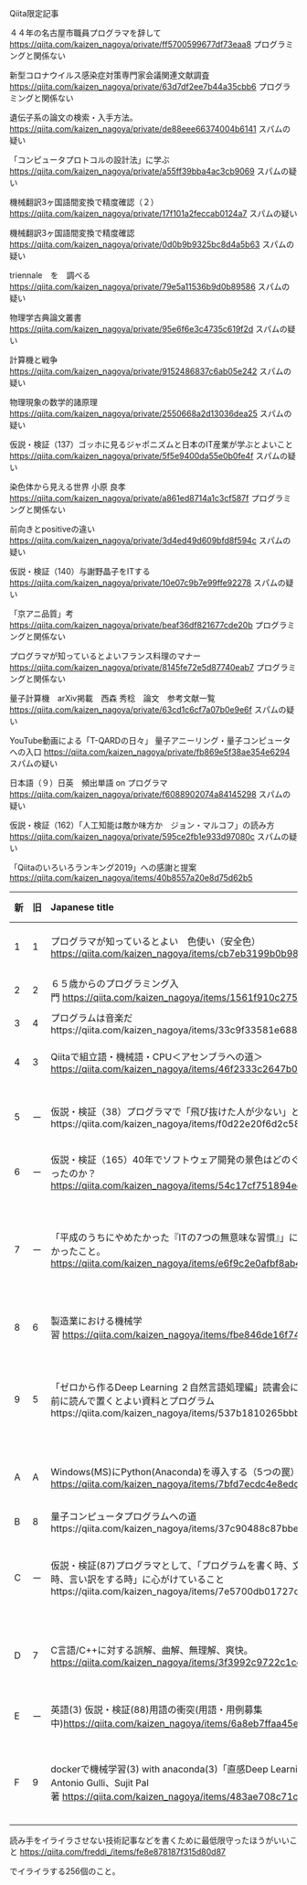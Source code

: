 Qiita限定記事

４４年の名古屋市職員プログラマを辞して
https://qiita.com/kaizen_nagoya/private/ff5700599677df73eaa8
プログラミングと関係ない

新型コロナウイルス感染症対策専門家会議関連文献調査
https://qiita.com/kaizen_nagoya/private/63d7df2ee7b44a35cbb6
プログラミングと関係ない

遺伝子系の論文の検索・入手方法。
https://qiita.com/kaizen_nagoya/private/de88eee66374004b6141
スパムの疑い

「コンピュータプロトコルの設計法」に学ぶ
https://qiita.com/kaizen_nagoya/private/a55ff39bba4ac3cb9069
スパムの疑い

機械翻訳3ヶ国語間変換で精度確認（２）
https://qiita.com/kaizen_nagoya/private/17f101a2feccab0124a7
スパムの疑い

機械翻訳3ヶ国語間変換で精度確認
https://qiita.com/kaizen_nagoya/private/0d0b9b9325bc8d4a5b63
スパムの疑い

triennale　を　調べる
https://qiita.com/kaizen_nagoya/private/79e5a11536b9d0b89586
スパムの疑い

物理学古典論文叢書
https://qiita.com/kaizen_nagoya/private/95e6f6e3c4735c619f2d
スパムの疑い

計算機と戦争
https://qiita.com/kaizen_nagoya/private/9152486837c6ab05e242
スパムの疑い

物理現象の数学的諸原理
https://qiita.com/kaizen_nagoya/private/2550668a2d13036dea25
スパムの疑い

仮説・検証（137）ゴッホに見るジャポニズムと日本のIT産業が学ぶとよいこと
https://qiita.com/kaizen_nagoya/private/5f5e9400da55e0b0fe4f
スパムの疑い

染色体から見える世界 小原 良孝
https://qiita.com/kaizen_nagoya/private/a861ed8714a1c3cf587f
プログラミングと関係ない

前向きとpositiveの違い
https://qiita.com/kaizen_nagoya/private/3d4ed49d609bfd8f594c
スパムの疑い

仮説・検証（140）与謝野晶子をITする
https://qiita.com/kaizen_nagoya/private/10e07c9b7e99ffe92278
スパムの疑い

「京アニ品質」考
https://qiita.com/kaizen_nagoya/private/beaf36df821677cde20b
プログラミングと関係ない

プログラマが知っているとよいフランス料理のマナー
https://qiita.com/kaizen_nagoya/private/8145fe72e5d87740eab7
プログラミングと関係ない

量子計算機　arXiv掲載　西森 秀稔　論文　参考文献一覧
https://qiita.com/kaizen_nagoya/private/63cd1c6cf7a07b0e9e6f
スパムの疑い

YouTube動画による「T-QARDの日々」 量子アニーリング・量子コンピュータへの入口
https://qiita.com/kaizen_nagoya/private/fb869e5f38ae354e6294
スパムの疑い

日本語（９）日英　頻出単語 on プログラマ
https://qiita.com/kaizen_nagoya/private/f6088902074a84145298
スパムの疑い

仮説・検証（162）「人工知能は敵か味方か　ジョン・マルコフ」の読み方
https://qiita.com/kaizen_nagoya/private/595ce2fb1e933d97080c
スパムの疑い



「Qiitaのいろいろランキング2019」への感謝と提案
https://qiita.com/kaizen_nagoya/items/40b8557a20e8d75d62b5

| 新 | 旧 | Japanese title | English Title | good | views | v/g | 初投稿 | 旧good | 旧views | 旧v/g | good差 | views差 | v/g差 |
|:--|:--|:--|:--|--:|--:|--:|--:|:--|:--|:--|:--|:--|:--|
| 1 | 1 | プログラマが知っているとよい　色使い（安全色）https://qiita.com/kaizen_nagoya/items/cb7eb3199b0b98904a35 | Safety colour, everyone should know the use of colour. | 1397 | 64602 | 46.2 | 20180814 | 1181 | 47516 | 40.2 | 216 | 17086 | 6 |
| 2 | 2 | ６５歳からのプログラミング入門 https://qiita.com/kaizen_nagoya/items/1561f910c275b22d7c9f | Getting start programming at 65 years old. | 586 | 24406 | 41.6 | 20190116 | 370 | 13327 | 36 | 216 | 11079 | 5.6 |
| 3 | 4 | プログラムは音楽だhttps://qiita.com/kaizen_nagoya/items/33c9f33581e6886f8ad8 | A program is a music. | 326 | 27064 | 83 | 20180722 | 265 | 19160 | 72.3 | 61 | 7904 | 10.7 |
| 4 | 3 | Qiitaで組立語・機械語・CPU＜アセンブラへの道＞https://qiita.com/kaizen_nagoya/items/46f2333c2647b0e692b2 | Road to Assembler, machine language and CPU on Qiita | 291 | 21695 | 74.5 | 20180630 | 268 | 13504 | 50.3 | 23 | 8191 | 24.3 |
| 5 | ー | 仮説・検証（38）プログラマで「飛び抜けた人が少ない」という仮説https://qiita.com/kaizen_nagoya/items/f0d22e20f6d2c58f2c1b | Hypothesis that there are few people who "jumped out" in programmers | 254 | 16642 | 65.5 | 20190222 | - | - | - | - | - | - |
| 6 | ー | 仮説・検証（165）40年でソフトウェア開発の景色はどのぐらい変わったのか？https://qiita.com/kaizen_nagoya/items/54c17cf751894eef56f8 | How changed the software design environment in 40 years? | 249 | 12715 | 51 | 20190826 | - | - | - | - | - | - |
| 7 | ー | 「平成のうちにやめたかった『ITの7つの無意味な習慣』」に付け加えたかったこと。https://qiita.com/kaizen_nagoya/items/e6f9c2e0afbf8ab4181c | I wanted to add something to "Seven meaningless tradition on Information technology that I wanted to stop in the Heisei period." | 231 | 35082 | 151.8 | 20200102 | - | - | - | - | - | - |
| 8 | 6 | 製造業における機械学習 https://qiita.com/kaizen_nagoya/items/fbe846de16f74bea1d6f | machine learning on the manufacturing industry | 156 | 19299 | 123.7 | 20190119 | 124 | 8527 | 68.7 | 32 | 10772 | 55 |
| 9 | 5 | 「ゼロから作るDeep Learning ２自然言語処理編」読書会に参加する前に読んで置くとよい資料とプログラムhttps://qiita.com/kaizen_nagoya/items/537b1810265bbbc70e73 | Beffore joinng a reading club on "Start from scratch, Deep Learning 2, natural language version", try these exercise materials | 153 | 23912 | 156.2 | 20180306 | 124 | 16474 | 132.8 | 29 | 7438 | 23.5 |
| A | A | Windows(MS)にPython(Anaconda)を導入する（5つの罠）https://qiita.com/kaizen_nagoya/items/7bfd7ecdc4e8edcbd679 | 5 traps, introducing Python (Anaconda) to M.S. Windows. | 99 | 119764 | 1209.7 | 20171218 | 29 | 30442 | 1049.7 | 70 | 89322 | 160 |
| B | 8 | 量子コンピュータプログラムへの道https://qiita.com/kaizen_nagoya/items/37c90488c87bbe9f2d71 | Road to quantum computing | 86 | 10845 | 126.1 | 20180310 | 51 | 4485 | 87.9 | 35 | 6360 | 38.2 |
| C | ー | 仮説・検証(87)プログラマとして、「プログラムを書く時、文章を書く時、言い訳をする時」に心がけていることhttps://qiita.com/kaizen_nagoya/items/7e5700db01727cb516fc | What to keep in mind "when writing programs, writing sentences and making excuses" as a programmer. | 71 | 4294 | 60.4 | 20190222 | - | - | - | - | - | - |
| D | 7 | C言語/C++に対する誤解、曲解、無理解、爽快。https://qiita.com/kaizen_nagoya/items/3f3992c9722c1cee2e3a | Misunderstanding, twist, unappreciation or reviving on C and/or C++ Languages | 56 | 7079 | 126.4 | 20180325 | 51 | 5467 | 107.1 | 5 | 1612 | 19.3 |
| E | ー | 英語(3) 仮説・検証(88)用語の衝突(用語・用例募集中)https://qiita.com/kaizen_nagoya/items/6a8eb7ffaa45eeb16624 | Term clashes (terms and examples are being requested) | 51 | 4976 | 97.5 | 20190525 | - | - | - | - | - | - |
| F | 9 | dockerで機械学習(3) with anaconda(3)「直感Deep Learning」Antonio Gulli、Sujit Pal著 https://qiita.com/kaizen_nagoya/items/483ae708c71c88419c32 | machine learning on docker with anaconda(3) "Deep Learning with Keras" by Antonio Gulli and Sujit Pal | 37 | 21098 | 570.2 | 20180922 | 34 | 10192 | 299.7 | 3 | 10906 | 270.5 |


読み手をイライラさせない技術記事などを書くために最低限守ったほうがいいこと
https://qiita.com/freddi_/items/fe8e878187f315d80d87

でイライラする256個のこと。




